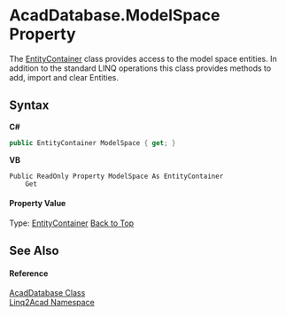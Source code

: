 # AcadDatabase.ModelSpace Property 
 

The <a href="T_Linq2Acad_EntityContainer.md#EntityContainer-Class">EntityContainer</a> class provides access to the model space entities. In addition to the standard LINQ operations this class provides methods to add, import and clear Entities.

## Syntax

**C#**<br />
``` C#
public EntityContainer ModelSpace { get; }
```

**VB**<br />
``` VB
Public ReadOnly Property ModelSpace As EntityContainer
	Get
```


#### Property Value
Type: <a href="T_Linq2Acad_EntityContainer.md#EntityContainer-Class">EntityContainer</a>
<a href="#AcadDatabaseModelSpace-Property">Back to Top</a>

## See Also


#### Reference
<a href="T_Linq2Acad_AcadDatabase.md#AcadDatabase-Class">AcadDatabase Class</a><br /><a href="N_Linq2Acad.md#Linq2Acad-Namespace">Linq2Acad Namespace</a><br />

